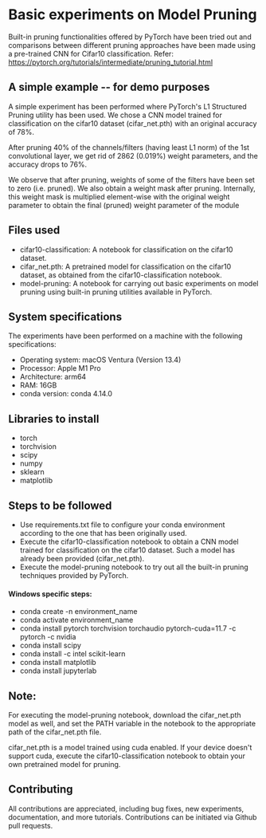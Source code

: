 # Basic experiments on Model Pruning
Built-in pruning functionalities offered by PyTorch have been tried out and comparisons between different pruning approaches have been made using a pre-trained CNN for Cifar10 classification.
Refer: https://pytorch.org/tutorials/intermediate/pruning_tutorial.html

## A simple example -- for demo purposes
A simple experiment has been performed where PyTorch's L1 Structured Pruning utility has been used. We chose a CNN model trained for classification on the cifar10 dataset (cifar_net.pth) with an original accuracy of 78%. 

After pruning 40% of the channels/filters (having least L1 norm) of the 1st convolutional layer, we get rid of 2862 (0.019%) weight parameters, and the accuracy drops to 76%.

We observe that after pruning, weights of some of the filters have been set to zero (i.e. pruned). We also obtain a weight mask after pruning. Internally, this weight mask is multiplied element-wise with the original weight parameter to obtain the final (pruned) weight parameter of the module

## Files used
* cifar10-classification: A notebook for classification on the cifar10 dataset.
* cifar_net.pth: A pretrained model for classification on the cifar10 dataset, as obtained from the cifar10-classification notebook.
* model-pruning: A notebook for carrying out basic experiments on model pruning using built-in pruning utilities available in PyTorch.

## System specifications
The experiments have been performed on a machine with the following specifications:
* Operating system: macOS Ventura (Version 13.4)
* Processor: Apple M1 Pro
* Architecture: arm64
* RAM: 16GB
* conda version: conda 4.14.0

## Libraries to install
* torch
* torchvision
* scipy
* numpy
* sklearn
* matplotlib

## Steps to be followed
* Use requirements.txt file to configure your conda environment according to the one that has been originally used.
* Execute the cifar10-classification notebook to obtain a CNN model trained for classification on the cifar10 dataset. Such a model has already been provided (cifar_net.pth).
* Execute the model-pruning notebook to try out all the built-in pruning techniques provided by PyTorch.
#### Windows specific steps:
* conda create -n environment_name
* conda activate environment_name
* conda install pytorch torchvision torchaudio pytorch-cuda=11.7 -c pytorch -c nvidia
* conda install scipy
* conda install -c intel scikit-learn
* conda install matplotlib
* conda install jupyterlab

## Note:
For executing the model-pruning notebook, download the cifar_net.pth model as well, and set the PATH variable in the notebook to the appropriate path of the cifar_net.pth file.

cifar_net.pth is a model trained using cuda enabled. If your device doesn't support cuda, execute the cifar10-classification notebook to obtain your own pretrained model for pruning.

## Contributing
All contributions are appreciated, including bug fixes, new experiments, documentation, and more tutorials. Contributions can be initiated via Github pull requests.